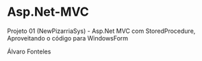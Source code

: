 # Asp.Net-MVC
Projeto 01 (NewPizarriaSys) - Asp.Net MVC com StoredProcedure, Aproveitando o código para WindowsForm

Álvaro Fonteles
